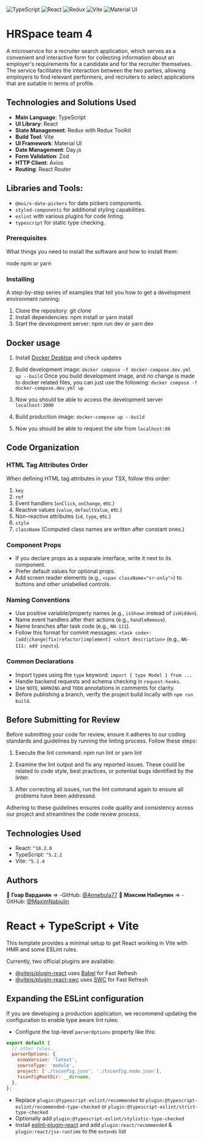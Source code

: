 ![TypeScript](https://img.shields.io/badge/typescript-%23007ACC.svg?style=for-the-badge&logo=typescript&logoColor=white)
![React](https://img.shields.io/badge/react-%2361DAFB.svg?style=for-the-badge&logo=react&logoColor=white)
![Redux](https://img.shields.io/badge/redux-%23764ABC.svg?style=for-the-badge&logo=redux&logoColor=white)
![Vite](https://img.shields.io/badge/vite-%23646CFF.svg?style=for-the-badge&logo=vite&logoColor=white)
![Material UI](https://img.shields.io/badge/material--ui-%230081CB.svg?style=for-the-badge&logo=material-ui&logoColor=white)

# HRSpace team 4

A microservice for a recruiter search application, which serves as a convenient and interactive form for collecting information about an employer's requirements for a candidate and for the recruiter themselves. The service facilitates the interaction between the two parties, allowing employers to find relevant performers, and recruiters to select applications that are suitable in terms of profile.

## Technologies and Solutions Used

- **Main Language**: TypeScript
- **UI Library**: React
- **State Management**: Redux with Redux Toolkit
- **Build Tool**: Vite
- **UI Framework**: Material UI
- **Date Management**: Day.js
- **Form Validation**: Zod
- **HTTP Client**: Axios
- **Routing**: React Router

## Libraries and Tools:

- `@mui/x-date-pickers` for date pickers components.
- `styled-components` for additional styling capabilities.
- `eslint` with various plugins for code linting.
- `typescript` for static type checking.

### Prerequisites

What things you need to install the software and how to install them:

node
npm or yarn

### Installing

A step-by-step series of examples that tell you how to get a development environment running:

1. Clone the repository:
   git clone <repository-url>
2. Install dependencies:
   npm install
   or
   yarn install
3. Start the development server:
   npm run dev
   or
   yarn dev

## Docker usage

1. Install [Docker Desktop](https://www.docker.com/products/docker-desktop/) and check updates

2. Build development image: `docker compose -f docker-compose.dev.yml up --build`
   Once you build development image, and no change is made to docker related files, you can just use the following: `docker compose -f docker-compose.dev.yml up`

3. Now you should be able to access the development server `localhost:3000`

4. Build production image: `docker-compose up --build`

5. Now you should be able to request the site from `localhost:80`

## Code Organization

### HTML Tag Attributes Order

When defining HTML tag attributes in your TSX, follow this order:

1. `key`
2. `ref`
3. Event handlers (`onClick`, `onChange`, etc.)
4. Reactive values (`value`, `defaultValue`, etc.)
5. Non-reactive attributes (`id`, `type`, etc.)
6. `style`
7. `className` (Computed class names are written after constant ones.)

### Component Props

- If you declare props as a separate interface, write it next to its component.
- Prefer default values for optional props.
- Add screen reader elements (e.g., `<span className="sr-only">`) to buttons and other unlabelled controls.

### Naming Conventions

- Use positive variable/property names (e.g., `isShown` instead of `isHidden`).
- Name event handlers after their actions (e.g., `handleRemove`).
- Name branches after task code (e.g., `NN-111`).
- Follow this format for commit messages: `<task code>: [add|change|fix|refactor|implement] <short description>` (e.g., `NN-111: add inputs`).

### Common Declarations

- Import types using the `type` keyword: `import { type Model } from ...`
- Handle backend requests and schema checking in `request-hooks`.
- Use `NOTE`, `WARNING` and `TODO` annotations in comments for clarity.
- Before publishing a branch, verify the project build locally with `npm run build`.

## Before Submitting for Review

Before submitting your code for review, ensure it adheres to our coding standards and guidelines by running the linting process. Follow these steps:

1. Execute the lint command:
   npm run lint
   or
   yarn lint

2) Examine the lint output and fix any reported issues. These could be related to code style, best practices, or potential bugs identified by the linter.

3) After correcting all issues, run the lint command again to ensure all problems have been addressed.

Adhering to these guidelines ensures code quality and consistency across our project and streamlines the code review process.

## Technologies Used

- React: `^18.2.0`
- TypeScript: `^5.2.2`
- Vite: `^5.1.4`

## Authors

👤 **Гоар Варданян** => -GitHub: [@Annebula77](https://github.com/Annebula77)
👤 **Максим Набиулин** => -GitHub: [@MaximNabiulin](https://github.com/MaximNabiulin)

# React + TypeScript + Vite

This template provides a minimal setup to get React working in Vite with HMR and some ESLint rules.

Currently, two official plugins are available:

- [@vitejs/plugin-react](https://github.com/vitejs/vite-plugin-react/blob/main/packages/plugin-react/README.md) uses [Babel](https://babeljs.io/) for Fast Refresh
- [@vitejs/plugin-react-swc](https://github.com/vitejs/vite-plugin-react-swc) uses [SWC](https://swc.rs/) for Fast Refresh

## Expanding the ESLint configuration

If you are developing a production application, we recommend updating the configuration to enable type aware lint rules:

- Configure the top-level `parserOptions` property like this:

```js
export default {
  // other rules...
  parserOptions: {
    ecmaVersion: 'latest',
    sourceType: 'module',
    project: ['./tsconfig.json', './tsconfig.node.json'],
    tsconfigRootDir: __dirname,
  },
};
```

- Replace `plugin:@typescript-eslint/recommended` to `plugin:@typescript-eslint/recommended-type-checked` or `plugin:@typescript-eslint/strict-type-checked`
- Optionally add `plugin:@typescript-eslint/stylistic-type-checked`
- Install [eslint-plugin-react](https://github.com/jsx-eslint/eslint-plugin-react) and add `plugin:react/recommended` & `plugin:react/jsx-runtime` to the `extends` list
